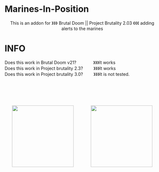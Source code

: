 # Marines-In-Position
<div align="center">
This is an addon for 》》》 Brutal Doom || Project Brutality 2.03 《《《 adding alerts to the marines <br>
</div>

# INFO

Does this work in Brutal Doom v21? ⠀⠀⠀⠀⠀》》》It works <br>
Does this work in Project brutality 2.3? ⠀⠀⠀》》》It works <br>
Does this work in Project brutality 3.0? ⠀⠀⠀》》》It is not tested.

# ⠀

<div align="center">
<img src="https://user-images.githubusercontent.com/78381898/109348909-c09ec900-783a-11eb-8ad5-bf5dad9f3b5d.png" wight="200" height="200" />
⠀⠀⠀⠀⠀<img src="https://user-images.githubusercontent.com/78381898/109349341-68b49200-783b-11eb-846a-07873b3ccf33.jpg" wight="200" height="200" />
</div>

# ⠀
